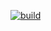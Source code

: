 [![build](https://github.com/VitalyKalenikLuna/starter/actions/workflows/main.yml/badge.svg)](https://github.com/VitalyKalenikLuna/starter/actions/workflows/main.yml)
